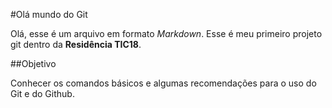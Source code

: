 #Olá mundo do Git

Olá, esse é um arquivo em formato *Markdown*.
Esse é meu primeiro projeto git dentro da **Residência TIC18**.

##Objetivo

Conhecer os comandos básicos e algumas recomendações para o uso do Git e do Github.